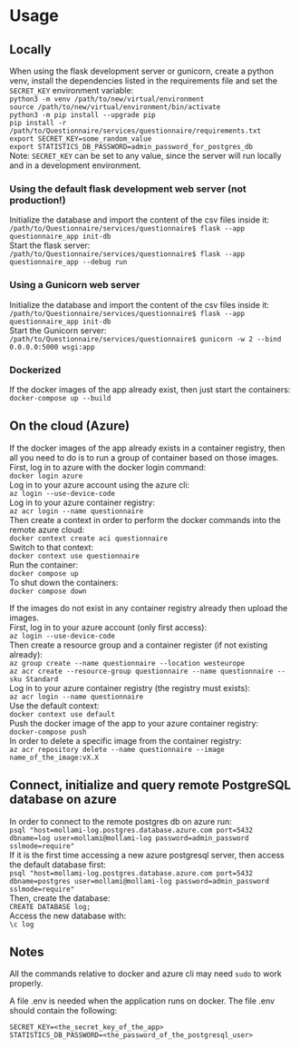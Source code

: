 # Usage
## Locally
When using the flask development server or gunicorn, create a python venv, install the dependencies listed in the requirements file and set the `SECRET_KEY` environment variable:  
`python3 -m venv /path/to/new/virtual/environment`  
`source /path/to/new/virtual/environment/bin/activate`  
`python3 -m pip install --upgrade pip`  
`pip install -r /path/to/Questionnaire/services/questionnaire/requirements.txt`  
`export SECRET_KEY=some_random_value`   
`export STATISTICS_DB_PASSWORD=admin_password_for_postgres_db`   
Note: `SECRET_KEY` can be set to any value, since the server will run locally and in a development environment.
### Using the default flask development web server (not production!)
Initialize the database and import the content of the csv files inside it:  
`/path/to/Questionnaire/services/questionnaire$ flask --app questionnaire_app init-db`  
Start the flask server:  
`/path/to/Questionnaire/services/questionnaire$ flask --app questionnaire_app --debug run`  
  
### Using a Gunicorn web server
Initialize the database and import the content of the csv files inside it:  
`/path/to/Questionnaire/services/questionnaire$ flask --app questionnaire_app init-db`  
Start the Gunicorn server:  
`/path/to/Questionnaire/services/questionnaire$ gunicorn -w 2 --bind 0.0.0.0:5000 wsgi:app`  
  
### Dockerized
If the docker images of the app already exist, then just start the containers:  
`docker-compose up --build`   

## On the cloud (Azure)
If the docker images of the app already exists in a container registry, then all you need to do is to run a group of container based on those images.  
First, log in to azure with the docker login command:  
`docker login azure`  
Log in to your azure account using the azure cli:   
`az login --use-device-code`   
Log in to your azure container registry:   
`az acr login --name questionnaire`   
Then create a context in order to perform the docker commands into the remote azure cloud:  
`docker context create aci questionnaire`  
Switch to that context:  
`docker context use questionnaire`  
Run the container:  
`docker compose up`  
To shut down the containers:  
`docker compose down`  
  
If the images do not exist in any container registry already then upload the images.  
First, log in to your azure account (only first access):  
`az login --use-device-code`  
Then create a resource group and a container register (if not existing already):  
`az group create --name questionnaire --location westeurope`  
`az acr create --resource-group questionnaire --name questionnaire --sku Standard`  
Log in to your azure container registry (the registry must exists):  
`az acr login --name questionnaire`  
Use the default context:  
`docker context use default`  
Push the docker image of the app to your azure container registry:  
`docker-compose push`  
In order to delete a specific image from the container registry:  
`az acr repository delete --name questionnaire --image name_of_the_image:vX.X`  

## Connect, initialize and query remote PostgreSQL database on azure
In order to connect to the remote postgres db on azure run:   
`psql "host=mollami-log.postgres.database.azure.com port=5432 dbname=log user=mollami@mollami-log password=admin_password sslmode=require"`   
If it is the first time accessing a new azure postgresql server, then access the default database first:   
`psql "host=mollami-log.postgres.database.azure.com port=5432 dbname=postgres user=mollami@mollami-log password=admin_password sslmode=require"`   
Then, create the database:   
`CREATE DATABASE log;`   
Access the new database with:   
`\c log`   

## Notes
All the commands relative to docker and azure cli may need `sudo` to work properly.   
   
A file .env is needed when the application runs on docker. The file .env should contain the following:   
```
SECRET_KEY=<the_secret_key_of_the_app>
STATISTICS_DB_PASSWORD=<the_password_of_the_postgresql_user>
```
